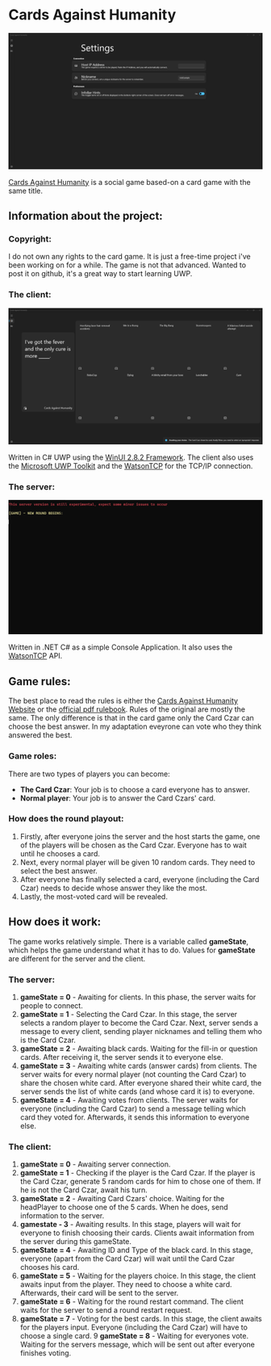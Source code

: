 # Cards Against Humanity

![Cards Against Humanity Settings Page](README-Images/settingsPage.png)

[Cards Against Humanity](https://www.cardsagainsthumanity.com/) is a social game based-on a card game with the same title. 

## Information about the project:

### Copyright:

I do not own any rights to the card game. It is just a free-time project i've been working on for a while. The game is not that advanced. Wanted to post it on github, it's a great way to start learning UWP.

### The client:

![Cards Against Humanity Game](README-Images/client-side.png)

Written in C# UWP using the [WinUI 2.8.2 Framework](https://microsoft.github.io/microsoft-ui-xaml/). The client also uses the [Microsoft UWP Toolkit](https://www.nuget.org/packages/Microsoft.Toolkit.Uwp/) and the [WatsonTCP](https://github.com/jchristn/WatsonTcp) for the TCP/IP connection.

### The server:

![Cards Against Humanity Server](README-Images/server-side.png)

Written in .NET C# as a simple Console Application. It also uses the [WatsonTCP](https://github.com/jchristn/WatsonTcp) API.

## Game rules:

The best place to read the rules is either the [Cards Against Humanity Website](https://www.cardsagainsthumanity.com/) or the [official pdf rulebook](https://cdn.sanity.io/files/vc07edlh/production/024751665e12163130085836650f4f7387e2de0a.pdf). Rules of the original are mostly the same. The only difference is that in the card game only the Card Czar can choose the best answer. In my adaptation eveyrone can vote who they think answered the best.

### Game roles:

There are two types of players you can become:

- **The Card Czar**: Your job is to choose a card everyone has to answer.
- **Normal player**: Your job is to answer the Card Czars' card.

### How does the round playout:

1. Firstly, after everyone joins the server and the host starts the game, one of the players will be chosen as the Card Czar. Everyone has to wait until he chooses a card.
2. Next, every normal player will be given 10 random cards. They need to select the best answer.
3. After everyone has finally selected a card, everyone (including the Card Czar) needs to decide whose answer they like the most.
4. Lastly, the most-voted card will be revealed.

## How does it work:

The game works relatively simple. There is a variable called **gameState**, which helps the game understand what it has to do. Values for **gameState** are different for the server and the client.

### The server:

1. **gameState = 0** - Awaiting for clients. In this phase, the server waits for people to connect.
2. **gameState = 1** - Selecting the Card Czar. In this stage, the server selects a random player to become the Card Czar. Next, server sends a message to every client, sending player nicknames and telling them who is the Card Czar.
4. **gameState = 2** - Awaiting black cards. Waiting for the fill-in or question cards. After receiving it, the server sends it to everyone else.
3. **gameState = 3** - Awaiting white cards (answer cards) from clients. The server waits for every normal player (not counting the Card Czar) to share the chosen white card. After everyone shared their white card, the server sends the list of white cards (and whose card it is) to everyone.
4. **gameState = 4** - Awaiting votes from clients. The server waits for everyone (including the Card Czar) to send a message telling which card they voted for. Afterwards, it sends this information to everyone else.

### The client:

1. **gameState = 0** - Awaiting server connection.
2. **gameState = 1** - Checking if the player is the Card Czar. If the player is the Card Czar, generate 5 random cards for him to chose one of them. If he is not the Card Czar, await his turn.
3. **gameState = 2** - Awaiting Card Czars' choice. Waiting for the headPlayer to choose one of the 5 cards. When he does, send information to the server.
4. **gamestate - 3** - Awaiting results. In this stage, players will wait for everyone to finish choosing their cards. Clients await information from the server during this gameState.
5. **gameState = 4** - Awaiting ID and Type of the black card. In this stage, everyone (apart from the Card Czar) will wait until the Card Czar chooses his card.
6. **gameState = 5** - Waiting for the players choice. In this stage, the client awaits input from the player. They need to choose a white card. Afterwards, their card will be sent to the server.
7. **gameState = 6** - Waiting for the round restart command. The client waits for the server to send a round restart request.
8. **gameState = 7** - Voting for the best cards. In this stage, the client awaits for the players input. Everyone (including the Card Czar) will have to choose a single card.
9 **gameState = 8** - Waiting for everyones vote. Waiting for the servers message, which will be sent out after everyone finishes voting.
